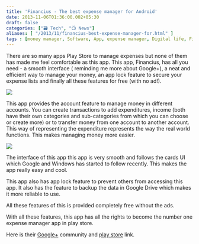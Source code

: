 ```yaml
---
title: 'Financius - The best expense manager for Android'
date: 2013-11-06T01:36:00.002+05:30
draft: false
categories: ["🗃️ Tech", "📺 News"]
aliases: [ "/2013/11/financius-best-expense-manager-for.html" ]
tags : [money manager, Software, App, expense manager, Digital life, Financius, play store]
---
```


There are so many apps Play Store to manage expenses but none of them has made me feel comfortable as this app. This app, Financius, has all you need - a smooth interface ( reminding me more about Google+), a neat and efficient way to manage your money, an app lock feature to secure your expense lists and finally all these features for free (with no ad!).  

[![](https://3.bp.blogspot.com/-4E52IhXNFwk/UnlIm8ALeSI/AAAAAAAACGk/By_xvFmnbSU/s400/Screenshot_2013-11-06-00-23-53.png)](https://3.bp.blogspot.com/-4E52IhXNFwk/UnlIm8ALeSI/AAAAAAAACGk/By_xvFmnbSU/s1600/Screenshot_2013-11-06-00-23-53.png)

  
This app provides the account feature to manage money in different accounts. You can create transactions to add expenditures, income (both have their own categories and sub-categories from which you can choose or create more) or to transfer money from one account to another account. This way of representing the expenditure represents the way the real world functions. This makes managing money more easier.  
  

[![](https://4.bp.blogspot.com/-mzhsWwjgwfI/UnlLCEsJZ0I/AAAAAAAACGw/4AvczAvm8EQ/s400/Screenshot_2013-11-06-00-27-34.png)](https://4.bp.blogspot.com/-mzhsWwjgwfI/UnlLCEsJZ0I/AAAAAAAACGw/4AvczAvm8EQ/s1600/Screenshot_2013-11-06-00-27-34.png)

  
  
The interface of this app this app is very smooth and follows the cards UI which Google and Windows has started to follow recently. This makes the app really easy and cool.  
  
This app also has app lock feature to prevent others from accessing this app. It also has the feature to backup the data in Google Drive which makes it more reliable to use.  
  
All these features of this is provided completely free without the ads.  
  
With all these features, this app has all the rights to become the number one expense manager app in play store.  
  
Here is their [Google+](httpss://plus.google.com/communities/105052097023793642366?_e_pi_=7%2CPAGE_ID10%2C7783391943) community and [play store](httpss://play.google.com/store/apps/details?_e_pi_=7%2CPAGE_ID10%2C6365845964) link.